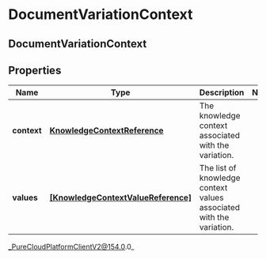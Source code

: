 # DocumentVariationContext

## DocumentVariationContext

## Properties

|Name | Type | Description | Notes|
|------------ | ------------- | ------------- | -------------|
| **context** | [**KnowledgeContextReference**](KnowledgeContextReference) | The knowledge context associated with the variation. | |
| **values** | [**[KnowledgeContextValueReference]**](KnowledgeContextValueReference) | The list of knowledge context values associated with the variation. | |



_PureCloudPlatformClientV2@154.0.0_
